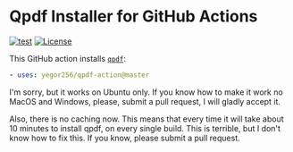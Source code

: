 # Qpdf Installer for GitHub Actions

[![test](https://github.com/yegor256/qpdf-action/actions/workflows/test.yml/badge.svg)](https://github.com/yegor256/qpdf-action/actions/workflows/test.yml)
[![License](https://img.shields.io/badge/license-MIT-green.svg)](https://github.com/yegor256/qpdf-action/blob/master/LICENSE.txt)

This GitHub action installs [`qpdf`](https://github.com/qpdf/qpdf):

```yaml
- uses: yegor256/qpdf-action@master
```

I'm sorry, but it works on Ubuntu only. If you know how to
make it work no MacOS and Windows, please, submit a pull
request, I will gladly accept it.

Also, there is no caching now. This means that every time it will
take about 10 minutes to install qpdf, on every single build. This is
terrible, but I don't know how to fix this. If you know, please
submit a pull request.
